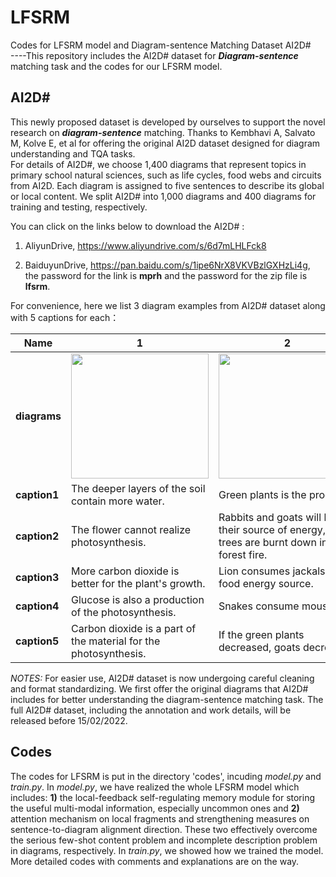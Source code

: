 # LFSRM
Codes for LFSRM model and Diagram-sentence Matching Dataset AI2D#  
----This repository includes the AI2D# dataset for ***Diagram-sentence*** matching task and the codes for our LFSRM model.

## AI2D#
This newly proposed dataset is developed by ourselves to support the novel research on ***diagram-sentence*** matching. Thanks to Kembhavi A, Salvato M, Kolve E, et al for offering the original AI2D dataset designed for diagram understanding and TQA tasks.   
For details of AI2D#, we choose 1,400 diagrams that represent topics in primary school natural sciences, such as life cycles, food webs and circuits from AI2D. Each diagram is assigned to five sentences to describe its global or local content. We split AI2D# into 1,000 diagrams and 400 diagrams for training and testing, respectively. 
 
You can click on the links below to download the AI2D# :
 
1. AliyunDrive, https://www.aliyundrive.com/s/6d7mLHLFck8
 
2. BaiduyunDrive, https://pan.baidu.com/s/1ipe6NrX8VKVBzlGXHzLi4g, the password for the link is **mprh** and the password for the zip file is **lfsrm**.

For convenience, here we list 3 diagram examples from AI2D# dataset along with 5 captions for each：
 
Name | 1 | 2 | 3
---- | ---- | ---- | ----
**diagrams** | <img src="https://z3.ax1x.com/2021/11/22/IzlbE4.md.png" height="200px" width="220px"> | <img src="https://z3.ax1x.com/2021/11/22/IzJvn0.png" height="200px" width="220px"> | <img src="https://z3.ax1x.com/2021/11/22/IzaHQH.png" height="200px" width="220px">
**caption1** | The deeper layers of the soil contain more water. |  Green plants is the producer. | The ribs are on the outside of the lungs.
**caption2** | The flower cannot realize photosynthesis. | Rabbits and goats will lose their source of energy, if the trees are burnt down in a forest fire. | The heart is between two lungs.
**caption3** | More carbon dioxide is better for the plant's growth. | Lion consumes jackals as a food energy source. | The intercostal muscles are connected with ribs.
**caption4** | Glucose is also a production of the photosynthesis. | Snakes consume mouse. | The thoracic cavity is just outside around the lungs.
**caption5** | Carbon dioxide is a part of the material for the photosynthesis. | If the green plants decreased, goats decrease. | Respiratory centers are the breath controller.
 
*NOTES:* For easier use, AI2D# dataset is now undergoing careful cleaning and format standardizing. We first offer the original diagrams that AI2D# includes for better understanding the diagram-sentence matching task. The full AI2D# dataset, including the annotation and work details, will be released before 15/02/2022.

## Codes
The codes for LFSRM is put in the directory 'codes', incuding *model.py* and *train.py*. In *model.py*, we have realized the whole LFSRM model which includes: **1)** the local-feedback self-regulating memory module for storing the useful multi-modal information, especially uncommon ones and **2)** attention mechanism on local fragments and strengthening measures on sentence-to-diagram alignment direction. These two effectively overcome the serious few-shot content problem and incomplete description problem in diagrams, respectively. In *train.py*, we showed how we trained the model. More detailed codes with comments and explanations are on the way.
